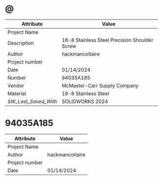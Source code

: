 # @
| Attribute | Value |
| ---  | ---     |
| Project Name |  |
| Description | 18-8 Stainless Steel Precision Shoulder Screw |
| Author | hackmancoltaire |
| Project number |  |
| Date | 01/14/2024 |
| Number | 94035A185 |
| Vendor | McMaster-Carr Supply Company |
| Material | 18-8 Stainless Steel |
| _SW_Last_Saved_With_ | SOLIDWORKS 2024 |
# 94035A185
| Attribute | Value |
| ---  | ---     |
| Project Name |  |
| Author | hackmancoltaire |
| Project number |  |
| Date | 01/14/2024 |
